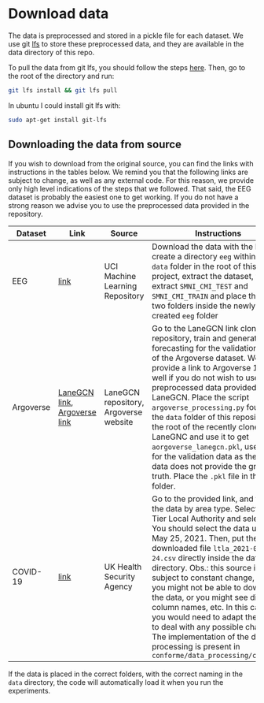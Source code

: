 # Download data

The data is preprocessed and stored in a pickle file for each dataset. We use git [lfs](https://git-lfs.com/) to store these preprocessed data, and they are available in the data directory of this repo.

To pull the data from git lfs, you should follow the steps [here](https://git-lfs.com/). Then, go to the root of the directory and run:

```bash
git lfs install && git lfs pull
```

In ubuntu I could install git lfs with:

```bash
sudo apt-get install git-lfs
```

## Downloading the data from source

If you wish to download from the original source, you can find the links with instructions in the tables below. We remind you that the following links are subject to change, as well as any external code. For this reason, we provide only high level indications of the steps that we followed. That said, the EEG dataset is probably the easiest one to get working. If you do not have a strong reason we advise you to use the preprocessed data provided in the repository.

| Dataset | Link | Source | Instructions |
|---------|------|--------|--------------|
| EEG     | [link](https://archive.ics.uci.edu/dataset/121/eeg+database)|UCI Machine Learning Repository|Download the data with the link, create a directory `eeg` within the `data` folder in the root of this project, extract the dataset, then extract `SMNI_CMI_TEST` and `SMNI_CMI_TRAIN` and place these two folders inside the newly created `eeg` folder|
| Argoverse     | [LaneGCN link](https://github.com/uber-research/LaneGCN), [Argoverse link](https://www.argoverse.org/av1.html)|LaneGCN repository, Argoverse website|Go to the LaneGCN link clone the repository, train and generate forecasting for the validation data of the Argoverse dataset. We provide a link to Argoverse 1 as well if you do not wish to use the preprocessed data provided by LaneGCN. Place the script `argoverse_processing.py` found in the `data` folder of this repository in the root of the recently cloned LaneGNC and use it to get `aorgoverse_lanegcn.pkl`, use it only for the validation data as the test data does not provide the ground truth. Place the `.pkl` file in the `data` folder.|
| COVID-19     | [link](https://ukhsa-dashboard.data.gov.uk/topics/covid-19?areaType=Lower+Tier+Local+Authority)|UK Health Security Agency|Go to the provided link, and filter the data by area type. Select Lower Tier Local Authority and select csv. You should select the data until May 25, 2021. Then, put the downloaded file `ltla_2021-05-24.csv` directly inside the data directory. Obs.: this source is subject to constant change, and you might not be able to download the data, or you might see different column names, etc. In this case, you would need to adapt the code to deal with any possible changes. The implementation of the data processing is present in `conforme/data_processing/covid.py`|

If the data is placed in the correct folders, with the correct naming in the `data` directory, the code will automatically load it when you run the experiments.
